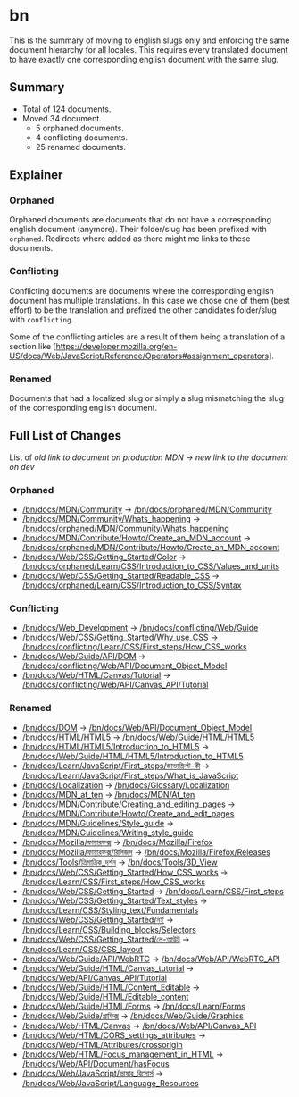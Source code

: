 # bn

This is the summary of moving to english slugs only and enforcing the same
document hierarchy for all locales. This requires every translated document to
have exactly one corresponding english document with the same slug.

## Summary

* Total of 124 documents.
* Moved 34 document.
  * 5 orphaned documents.
  * 4 conflicting documents.
  * 25 renamed documents.

## Explainer

### Orphaned

Orphaned documents are documents that do not have a corresponding english
document (anymore). Their folder/slug has been prefixed with `orphaned`.
Redirects where added as there might me links to these documents.

### Conflicting

Conflicting documents are documents where the corresponding english document has
multiple translations. In this case we chose one of them (best effort) to be the
translation and prefixed the other candidates folder/slug with `conflicting`.

Some of the conflicting articles are a result of them being a translation of a
section like
[https://developer.mozilla.org/en-US/docs/Web/JavaScript/Reference/Operators#assignment_operators].

### Renamed

Documents that had a localized slug or simply a slug mismatching the slug of the
corresponding english document.

## Full List of Changes

List of _old link to document on production MDN_
→ _new link to the document on dev_

### Orphaned

* [/bn/docs/MDN/Community](https://developer.mozilla.org/bn/docs/MDN/Community) → [/bn/docs/orphaned/MDN/Community](https://unslugged.content.dev.mdn.mozit.cloud/bn/docs/orphaned/MDN/Community)
* [/bn/docs/MDN/Community/Whats_happening](https://developer.mozilla.org/bn/docs/MDN/Community/Whats_happening) → [/bn/docs/orphaned/MDN/Community/Whats_happening](https://unslugged.content.dev.mdn.mozit.cloud/bn/docs/orphaned/MDN/Community/Whats_happening)
* [/bn/docs/MDN/Contribute/Howto/Create_an_MDN_account](https://developer.mozilla.org/bn/docs/MDN/Contribute/Howto/Create_an_MDN_account) → [/bn/docs/orphaned/MDN/Contribute/Howto/Create_an_MDN_account](https://unslugged.content.dev.mdn.mozit.cloud/bn/docs/orphaned/MDN/Contribute/Howto/Create_an_MDN_account)
* [/bn/docs/Web/CSS/Getting_Started/Color](https://developer.mozilla.org/bn/docs/Web/CSS/Getting_Started/Color) → [/bn/docs/orphaned/Learn/CSS/Introduction_to_CSS/Values_and_units](https://unslugged.content.dev.mdn.mozit.cloud/bn/docs/orphaned/Learn/CSS/Introduction_to_CSS/Values_and_units)
* [/bn/docs/Web/CSS/Getting_Started/Readable_CSS](https://developer.mozilla.org/bn/docs/Web/CSS/Getting_Started/Readable_CSS) → [/bn/docs/orphaned/Learn/CSS/Introduction_to_CSS/Syntax](https://unslugged.content.dev.mdn.mozit.cloud/bn/docs/orphaned/Learn/CSS/Introduction_to_CSS/Syntax)

### Conflicting
* [/bn/docs/Web_Development](https://developer.mozilla.org/bn/docs/Web_Development) → [/bn/docs/conflicting/Web/Guide](https://unslugged.content.dev.mdn.mozit.cloud/bn/docs/conflicting/Web/Guide)
* [/bn/docs/Web/CSS/Getting_Started/Why_use_CSS](https://developer.mozilla.org/bn/docs/Web/CSS/Getting_Started/Why_use_CSS) → [/bn/docs/conflicting/Learn/CSS/First_steps/How_CSS_works](https://unslugged.content.dev.mdn.mozit.cloud/bn/docs/conflicting/Learn/CSS/First_steps/How_CSS_works)
* [/bn/docs/Web/Guide/API/DOM](https://developer.mozilla.org/bn/docs/Web/Guide/API/DOM) → [/bn/docs/conflicting/Web/API/Document_Object_Model](https://unslugged.content.dev.mdn.mozit.cloud/bn/docs/conflicting/Web/API/Document_Object_Model)
* [/bn/docs/Web/HTML/Canvas/Tutorial](https://developer.mozilla.org/bn/docs/Web/HTML/Canvas/Tutorial) → [/bn/docs/conflicting/Web/API/Canvas_API/Tutorial](https://unslugged.content.dev.mdn.mozit.cloud/bn/docs/conflicting/Web/API/Canvas_API/Tutorial)

### Renamed
* [/bn/docs/DOM](https://developer.mozilla.org/bn/docs/DOM) → [/bn/docs/Web/API/Document_Object_Model](https://unslugged.content.dev.mdn.mozit.cloud/bn/docs/Web/API/Document_Object_Model)
* [/bn/docs/HTML/HTML5](https://developer.mozilla.org/bn/docs/HTML/HTML5) → [/bn/docs/Web/Guide/HTML/HTML5](https://unslugged.content.dev.mdn.mozit.cloud/bn/docs/Web/Guide/HTML/HTML5)
* [/bn/docs/HTML/HTML5/Introduction_to_HTML5](https://developer.mozilla.org/bn/docs/HTML/HTML5/Introduction_to_HTML5) → [/bn/docs/Web/Guide/HTML/HTML5/Introduction_to_HTML5](https://unslugged.content.dev.mdn.mozit.cloud/bn/docs/Web/Guide/HTML/HTML5/Introduction_to_HTML5)
* [/bn/docs/Learn/JavaScript/First_steps/জাভাস্ক্রিপ্ট-কী](https://developer.mozilla.org/bn/docs/Learn/JavaScript/First_steps/জাভাস্ক্রিপ্ট-কী) → [/bn/docs/Learn/JavaScript/First_steps/What_is_JavaScript](https://unslugged.content.dev.mdn.mozit.cloud/bn/docs/Learn/JavaScript/First_steps/What_is_JavaScript)
* [/bn/docs/Localization](https://developer.mozilla.org/bn/docs/Localization) → [/bn/docs/Glossary/Localization](https://unslugged.content.dev.mdn.mozit.cloud/bn/docs/Glossary/Localization)
* [/bn/docs/MDN_at_ten](https://developer.mozilla.org/bn/docs/MDN_at_ten) → [/bn/docs/MDN/At_ten](https://unslugged.content.dev.mdn.mozit.cloud/bn/docs/MDN/At_ten)
* [/bn/docs/MDN/Contribute/Creating_and_editing_pages](https://developer.mozilla.org/bn/docs/MDN/Contribute/Creating_and_editing_pages) → [/bn/docs/MDN/Contribute/Howto/Create_and_edit_pages](https://unslugged.content.dev.mdn.mozit.cloud/bn/docs/MDN/Contribute/Howto/Create_and_edit_pages)
* [/bn/docs/MDN/Guidelines/Style_guide](https://developer.mozilla.org/bn/docs/MDN/Guidelines/Style_guide) → [/bn/docs/MDN/Guidelines/Writing_style_guide](https://unslugged.content.dev.mdn.mozit.cloud/bn/docs/MDN/Guidelines/Writing_style_guide)
* [/bn/docs/Mozilla/ফায়ারফক্স](https://developer.mozilla.org/bn/docs/Mozilla/ফায়ারফক্স) → [/bn/docs/Mozilla/Firefox](https://unslugged.content.dev.mdn.mozit.cloud/bn/docs/Mozilla/Firefox)
* [/bn/docs/Mozilla/ফায়ারফক্স/রিলিজস](https://developer.mozilla.org/bn/docs/Mozilla/ফায়ারফক্স/রিলিজস) → [/bn/docs/Mozilla/Firefox/Releases](https://unslugged.content.dev.mdn.mozit.cloud/bn/docs/Mozilla/Firefox/Releases)
* [/bn/docs/Tools/ত্রিমাত্রিক_দর্শন](https://developer.mozilla.org/bn/docs/Tools/ত্রিমাত্রিক_দর্শন) → [/bn/docs/Tools/3D_View](https://unslugged.content.dev.mdn.mozit.cloud/bn/docs/Tools/3D_View)
* [/bn/docs/Web/CSS/Getting_Started/How_CSS_works](https://developer.mozilla.org/bn/docs/Web/CSS/Getting_Started/How_CSS_works) → [/bn/docs/Learn/CSS/First_steps/How_CSS_works](https://unslugged.content.dev.mdn.mozit.cloud/bn/docs/Learn/CSS/First_steps/How_CSS_works)
* [/bn/docs/Web/CSS/Getting_Started](https://developer.mozilla.org/bn/docs/Web/CSS/Getting_Started) → [/bn/docs/Learn/CSS/First_steps](https://unslugged.content.dev.mdn.mozit.cloud/bn/docs/Learn/CSS/First_steps)
* [/bn/docs/Web/CSS/Getting_Started/Text_styles](https://developer.mozilla.org/bn/docs/Web/CSS/Getting_Started/Text_styles) → [/bn/docs/Learn/CSS/Styling_text/Fundamentals](https://unslugged.content.dev.mdn.mozit.cloud/bn/docs/Learn/CSS/Styling_text/Fundamentals)
* [/bn/docs/Web/CSS/Getting_Started/নই](https://developer.mozilla.org/bn/docs/Web/CSS/Getting_Started/নই) → [/bn/docs/Learn/CSS/Building_blocks/Selectors](https://unslugged.content.dev.mdn.mozit.cloud/bn/docs/Learn/CSS/Building_blocks/Selectors)
* [/bn/docs/Web/CSS/Getting_Started/লে-আউট](https://developer.mozilla.org/bn/docs/Web/CSS/Getting_Started/লে-আউট) → [/bn/docs/Learn/CSS/CSS_layout](https://unslugged.content.dev.mdn.mozit.cloud/bn/docs/Learn/CSS/CSS_layout)
* [/bn/docs/Web/Guide/API/WebRTC](https://developer.mozilla.org/bn/docs/Web/Guide/API/WebRTC) → [/bn/docs/Web/API/WebRTC_API](https://unslugged.content.dev.mdn.mozit.cloud/bn/docs/Web/API/WebRTC_API)
* [/bn/docs/Web/Guide/HTML/Canvas_tutorial](https://developer.mozilla.org/bn/docs/Web/Guide/HTML/Canvas_tutorial) → [/bn/docs/Web/API/Canvas_API/Tutorial](https://unslugged.content.dev.mdn.mozit.cloud/bn/docs/Web/API/Canvas_API/Tutorial)
* [/bn/docs/Web/Guide/HTML/Content_Editable](https://developer.mozilla.org/bn/docs/Web/Guide/HTML/Content_Editable) → [/bn/docs/Web/Guide/HTML/Editable_content](https://unslugged.content.dev.mdn.mozit.cloud/bn/docs/Web/Guide/HTML/Editable_content)
* [/bn/docs/Web/Guide/HTML/Forms](https://developer.mozilla.org/bn/docs/Web/Guide/HTML/Forms) → [/bn/docs/Learn/Forms](https://unslugged.content.dev.mdn.mozit.cloud/bn/docs/Learn/Forms)
* [/bn/docs/Web/Guide/গ্রাফিক্স](https://developer.mozilla.org/bn/docs/Web/Guide/গ্রাফিক্স) → [/bn/docs/Web/Guide/Graphics](https://unslugged.content.dev.mdn.mozit.cloud/bn/docs/Web/Guide/Graphics)
* [/bn/docs/Web/HTML/Canvas](https://developer.mozilla.org/bn/docs/Web/HTML/Canvas) → [/bn/docs/Web/API/Canvas_API](https://unslugged.content.dev.mdn.mozit.cloud/bn/docs/Web/API/Canvas_API)
* [/bn/docs/Web/HTML/CORS_settings_attributes](https://developer.mozilla.org/bn/docs/Web/HTML/CORS_settings_attributes) → [/bn/docs/Web/HTML/Attributes/crossorigin](https://unslugged.content.dev.mdn.mozit.cloud/bn/docs/Web/HTML/Attributes/crossorigin)
* [/bn/docs/Web/HTML/Focus_management_in_HTML](https://developer.mozilla.org/bn/docs/Web/HTML/Focus_management_in_HTML) → [/bn/docs/Web/API/Document/hasFocus](https://unslugged.content.dev.mdn.mozit.cloud/bn/docs/Web/API/Document/hasFocus)
* [/bn/docs/Web/JavaScript/ভাষার_রিসোর্স](https://developer.mozilla.org/bn/docs/Web/JavaScript/ভাষার_রিসোর্স) → [/bn/docs/Web/JavaScript/Language_Resources](https://unslugged.content.dev.mdn.mozit.cloud/bn/docs/Web/JavaScript/Language_Resources)
